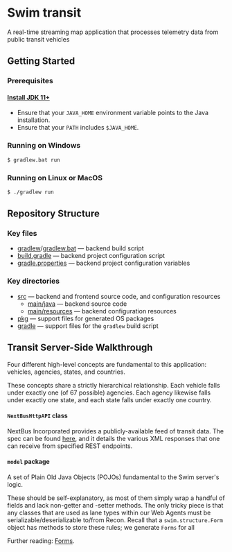 # Swim transit

A real-time streaming map application that processes telemetry data from public transit vehicles

## Getting Started

### Prerequisites

#### [Install JDK 11+](https://www.oracle.com/technetwork/java/javase/downloads/index.html)

- Ensure that your `JAVA_HOME` environment variable points to the Java installation.
- Ensure that your `PATH` includes `$JAVA_HOME`.

### Running on Windows

```bat
$ gradlew.bat run
```

### Running on Linux or MacOS

```bash
$ ./gradlew run
```

## Repository Structure

### Key files

- [gradlew](gradlew)/[gradlew.bat](gradlew.bat) — backend build script
- [build.gradle](build.gradle) — backend project configuration script
- [gradle.properties](gradle.properties) — backend project configuration variables

### Key directories

- [src](src) — backend and frontend source code, and configuration resources
  - [main/java](src/main/java) — backend source code
  - [main/resources](src/main/resources) — backend configuration resources
- [pkg](pkg) — support files for generated OS packages
- [gradle](gradle) — support files for the `gradlew` build script


## Transit Server-Side Walkthrough

Four different high-level concepts are fundamental to this application: vehicles, agencies, states, and countries.

These concepts share a strictly hierarchical relationship. Each vehicle falls under exactly one (of 67 possible) agencies. Each agency likewise falls under exactly one state, and each state falls under exactly one country.


#### `NextBusHttpAPI` class

NextBus Incorporated provides a publicly-available feed of transit data. The spec can be found [here](https://retro.umoiq.com/xmlFeedDocs/NextBusXMLFeed.pdf), and it details the various XML responses that one can receive from specified REST endpoints.


#### `model` package

A set of Plain Old Java Objects (POJOs) fundamental to the Swim server's logic.

These should be self-explanatory, as most of them simply wrap a handful of fields and lack non-getter and -setter methods. The only tricky piece is that any classes that are used as lane types within our Web Agents must be serializable/deserializable to/from Recon. Recall that a `swim.structure.Form` object has methods to store these rules; we generate `Forms` for all

Further reading: [Forms](/TODO).

